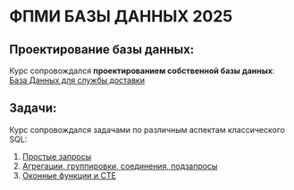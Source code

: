 # ФПМИ БАЗЫ ДАННЫХ 2025
## Проектирование базы данных:
Курс сопровождался **проектированием собственной базы данных**: [База Данных для службы доставки](https://github.com/fl4cko11/Data_Bases_MIPT/tree/main/Delivery_DB_Project)
## Задачи:
Курс сопровождался задачами по различным аспектам классического SQL:
1) [Простые запросы](https://github.com/fl4cko11/Data_Bases_MIPT/tree/main/HW/HW_1_SIMPLE_QUERIES)
2) [Агрегации, группировки, соединения, подзапросы](https://github.com/fl4cko11/Data_Bases_MIPT/tree/main/HW/HW_2_SUBQUERIES_AND_AGGREGATION)
3) [Оконные функции и CTE](https://github.com/fl4cko11/Data_Bases_MIPT/tree/main/HW/HW_3_OVERS_AND_CTE)
